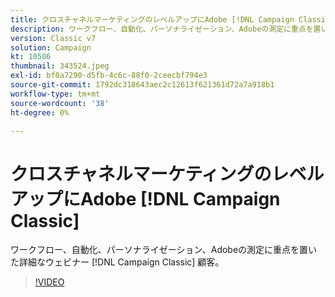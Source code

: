 ```yaml
---
title: クロスチャネルマーケティングのレベルアップにAdobe [!DNL Campaign Classic]
description: ワークフロー、自動化、パーソナライゼーション、Adobeの測定に重点を置いた詳細なウェビナー [!DNL Campaign Classic] 顧客。
version: Classic v7
solution: Campaign
kt: 10506
thumbnail: 343524.jpeg
exl-id: bf0a7290-d5fb-4c6c-88f0-2ceecbf794e3
source-git-commit: 1792dc318643aec2c12613f621361d72a7a918b1
workflow-type: tm+mt
source-wordcount: '38'
ht-degree: 0%

---
```


# クロスチャネルマーケティングのレベルアップにAdobe [!DNL Campaign Classic]

ワークフロー、自動化、パーソナライゼーション、Adobeの測定に重点を置いた詳細なウェビナー [!DNL Campaign Classic] 顧客。

>[!VIDEO](https://video.tv.adobe.com/v/343524/?quality=12&learn=on)
